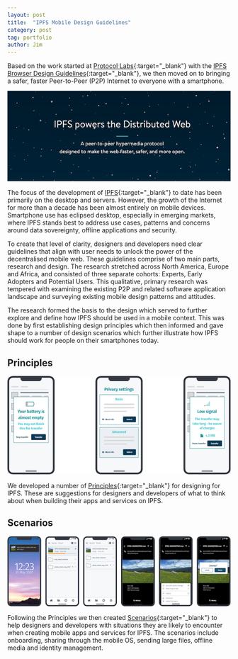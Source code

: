```yaml
---
layout: post
title:  "IPFS Mobile Design Guidelines"
category: post
tag: portfolio
author: Jim
---
```


Based on the work started at [Protocol Labs](https://protocol.ai/){:target="_blank"} with the [IPFS Browser Design Guidelines](https://protocol-labs.gitbook.io/ipfs-mobile-design-guide/){:target="_blank"}, we then moved on to bringing a safer, faster Peer-to-Peer (P2P) Internet to everyone with a smartphone.

![](/assets/images/IPFS.png)

The focus of the development of [IPFS](https://ipfs.io/){:target="_blank"} to date has been primarily on the desktop and servers. However, the growth of the Internet for more than a decade has been almost entirely on mobile devices. Smartphone use has eclipsed desktop, especially in emerging markets, where IPFS stands best to address use cases, patterns and concerns around data sovereignty, offline applications and security.

To create that level of clarity, designers and developers need clear guidelines that align with user needs to unlock the power of the decentralised mobile web. These guidelines comprise of two main parts, research and design. The research stretched across North America, Europe and Africa, and consisted of three separate cohorts: Experts, Early Adopters and Potential Users. This qualitative, primary research was tempered with examining the existing P2P and related software application landscape and surveying existing mobile design patterns and attitudes.

The research formed the basis to the design which served to further explore and define how IPFS should be used in a mobile context. This was done by first establishing design principles which then informed and gave shape to a number of design scenarios which further illustrate how IPFS should work for people on their smartphones today.

## Principles

![IPFS Mobile Design Guidelines Principles](/assets/images/IPFS-mobile-principles.png)

We developed a number of [Principles](https://protocol-labs.gitbook.io/ipfs-mobile-design-guide/design/principles){:target="_blank"} for designing for IPFS. These are suggestions for designers and developers of what to think about when building their apps and services on IPFS.

## Scenarios

![IPFS Mobile Design Guidelines Scenarios](/assets/images/IPFS-mobile-scenarios.png)

Following the Principles we then created [Scenarios](https://protocol-labs.gitbook.io/ipfs-mobile-design-guide/design/scenarios){:target="_blank"} to help designers and developers with situations they are likely to encounter when creating mobile apps and services for IPFS. The scenarios include onboarding, sharing through the mobile OS, sending large files, offline media and identity management.
